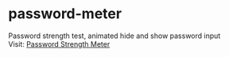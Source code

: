 # password-meter 
Password strength test, animated hide and show password input <br>
Visit: <a href="https://ucemrecan.github.io/passwordMeter/"> Password Strength Meter </a>

